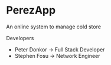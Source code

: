 # PerezApp
An online system to manage cold store

Developers

- Peter Donkor -> Full Stack Developer
- Stephen Fosu -> Network Engineer
